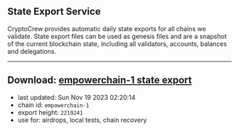 ## State Export Service
CryptoCrew provides automatic daily state exports for all chains we validate. State export files can be used as genesis files and are a snapshot of the current blockchain state, including all validators, accounts, balances and delegations.

---
**Download: [empowerchain-1 state export](https://dl.ccvalidators.com/SERVICE/empowerchain/empowerchain-1_export_2219241.json)**
---

- last updated: Sun Nov 19 2023 02:20:14
- chain id: `empowerchain-1`
- export height: `2219241`
- use for: airdrops, local tests, chain recovery
